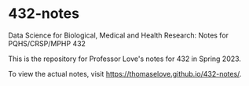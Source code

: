 # 432-notes

Data Science for Biological, Medical and Health Research: Notes for PQHS/CRSP/MPHP 432

This is the repository for Professor Love's notes for 432 in Spring 2023.

To view the actual notes, visit https://thomaselove.github.io/432-notes/.
